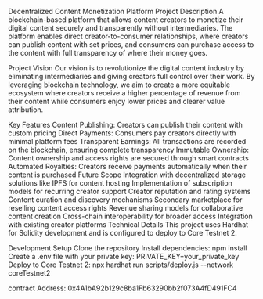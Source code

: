 Decentralized Content Monetization Platform
Project Description
A blockchain-based platform that allows content creators to monetize their digital content securely and transparently without intermediaries. The platform enables direct creator-to-consumer relationships, where creators can publish content with set prices, and consumers can purchase access to the content with full transparency of where their money goes.

Project Vision
Our vision is to revolutionize the digital content industry by eliminating intermediaries and giving creators full control over their work. By leveraging blockchain technology, we aim to create a more equitable ecosystem where creators receive a higher percentage of revenue from their content while consumers enjoy lower prices and clearer value attribution.

Key Features
Content Publishing: Creators can publish their content with custom pricing
Direct Payments: Consumers pay creators directly with minimal platform fees
Transparent Earnings: All transactions are recorded on the blockchain, ensuring complete transparency
Immutable Ownership: Content ownership and access rights are secured through smart contracts
Automated Royalties: Creators receive payments automatically when their content is purchased
Future Scope
Integration with decentralized storage solutions like IPFS for content hosting
Implementation of subscription models for recurring creator support
Creator reputation and rating systems
Content curation and discovery mechanisms
Secondary marketplace for reselling content access rights
Revenue sharing models for collaborative content creation
Cross-chain interoperability for broader access
Integration with existing creator platforms
Technical Details
This project uses Hardhat for Solidity development and is configured to deploy to Core Testnet 2.

Development Setup
Clone the repository
Install dependencies: npm install
Create a .env file with your private key: PRIVATE_KEY=your_private_key
Deploy to Core Testnet 2: npx hardhat run scripts/deploy.js --network coreTestnet2

contract Address: 0x4A1bA92b129c8ba1Fb63290bb2f073A4fD491FC4

